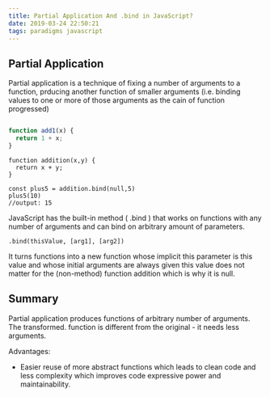 ```yaml
---
title: Partial Application And .bind in JavaScript?
date: 2019-03-24 22:50:21
tags: paradigms javascript
---
```


## Partial Application

Partial application is a technique of fixing a number of arguments to a function, prducing another function of smaller arguments (i.e. binding values to one or more of those arguments as the cain of function progressed)



~~~javascript

function add1(x) {
  return 1 + x;
}
~~~



~~~
function addition(x,y) {
  return x + y;
}
~~~



~~~
const plus5 = addition.bind(null,5)
plus5(10)
//output: 15
~~~



JavaScript has the built-in method ( .bind ) that works on functions with any number of arguments and can bind on arbitrary amount of parameters. 

~~~
.bind(thisValue, [arg1], [arg2])

~~~

It turns functions into a new function whose implicit this parameter is this value and whose initial arguments are always given this value does not matter for the (non-method) function addition which is why it is null.

## Summary

Partial application produces functions of arbitrary number of arguments. The transformed. function is different from the original - it needs less arguments. 



Advantages:

- Easier reuse of more abstract functions which leads to clean code and less complexity which improves code expressive power and maintainability.

